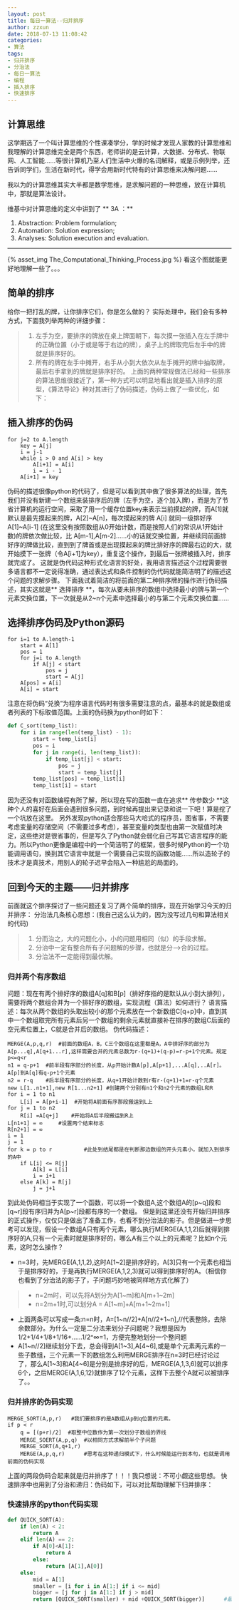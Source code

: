 ```yaml
---
layout: post
title: 每日一算法--归并排序
author: zzxun
date: 2018-07-13 11:08:42
categories:
- 算法
tags:
- 归并排序
- 分治法
- 每日一算法
- 编程
- 插入排序
- 快速排序
---
```


## 计算思维 ##
这学期选了一个叫计算思维的个性课凑学分，学的时候才发现人家教的计算思维和我理解的计算思维完全是两个东西，老师讲的是云计算，大数据、分布式、物联网、人工智能……等很计算机乃至人们生活中火爆的名词解释，或是示例列举，还告诉同学们，生活在新时代，得学会用新时代特有的计算思维来决解问题……

我以为的计算思维其实大半都是数学思维，是求解问题的一种思维，放在计算机中，那就是算法设计。

维基中对计算思维的定义中讲到了 ** 3A ：** 
1. Abstraction: Problem formulation;
2. Automation: Solution expression;
3. Analyses: Solution execution and evaluation.
-----
{% asset_img The_Computational_Thinking_Process.jpg %}
看这个图就能更好地理解一些了。。。

## 简单的排序 ##
给你一把打乱的牌，让你排序它们，你是怎么做的？
实际处理中，我们会有多种方式，下面我列举两种的详细步骤：
> 1. 左手为空，要排序的牌放在桌上牌面朝下，每次摸一张插入在左手牌中的正确位置（小于或是等于右边的牌），桌子上的牌取完后左手中的牌就是排序好的。
> 2. 所有的牌在左手中摊开，右手从小到大依次从左手摊开的牌中抽取牌，最后右手拿到的牌就是排序好的。
上面的两种常规做法已经和一些排序的算法思维很接近了，第一种方式可以明显地看出就是插入排序的原型，《算法导论》种对其进行了伪码描述，伪码上做了一些优化，如下：
## 插入排序的伪码 ##
~~~
for j=2 to A.length   
    key = A[j]
    i = j-1
    while i > 0 and A[i] > key
        A[i+1] = A[i] 
        i = i - 1
    A[i+1] = key
~~~
>
伪码的描述很像python的代码了，但是可以看到其中做了很多算法的处理，首先我们并没有新建一个数组来装排序后的牌（左手为空，逐个加入牌），而是为了节省计算机的运行空间，采取了用一个缓存位置key来表示当前摸起的牌，而A[1]就默认是最先摸起来的牌，A[2]~A[n]，每次摸起来的牌 A[i] 就同一级排好序 A[1]~A[i-1] (在这里没有按照数组从0开始计数，而是按照人们的常识从1开始计数)的牌依次做比较，比 A[m-1],A[m-2]……小的话就交换位置，并继续同前面排好序的牌做比较，直到到了牌首或是出现摸起来的牌比排好序的牌最右边的大，就开始摸下一张牌（令A[i+1]为key），重复这个操作，到最后一张牌被插入时，排序就完成了。
这就是伪代码这种形式化语言的好处，我用语言描述这个过程需要很多语言都不一定说得准确，通过表达式和条件控制的伪代码就能简洁明了的描述这个问题的求解步骤。
下面我试着简洁的将前面的第二种排序牌的操作进行伪码描述，其实这就是** 选择排序 **，每次从要未排序的数组中选择最小的牌与第一个元素交换位置，下一次就是从2~n个元素中选择最小的与第二个元素交换位置……
## 选择排序伪码及Python源码 ##
~~~
for i=1 to A.length-1   
    start = A[1]
    pos = 1
    for j=i to A.length
        if A[j] < start
            pos = j
            start = A[j]
    A[pos] = A[i]
    A[i] = start
~~~
注意在将伪码“兑换”为程序语言代码时有很多需要注意的点，最基本的就是数组或者列表的下标取值范围。上面的伪码换为python时如下：
~~~python
def C_sort(temp_list):
    for i in range(len(temp_list) - 1):
        start = temp_list[i]
        pos = i
        for j in range(i, len(temp_list)):
            if temp_list[j] < start:
                pos = j
                start = temp_list[j]
        temp_list[pos] = temp_list[i]
        temp_list[i] = start
~~~
因为还没有对函数编程有所了解，所以现在写的函数一直在追求** 传参数少 **这种个人的喜好在后面会遇到很多问题，到时候再提出来记录和说一下吧！算是挖了一个坑放在这里。
另外发现python适合那些马大哈式的程序员，图省事，不需要考虑变量的存储空间（不需要过多考虑），甚至变量的类型也由第一次赋值时决定，这些绝对是很省事的，但是写久了Python就会弱化自己写其它语言程序的能力。所以Python更像是编程中的一个简洁明了的框架，很多时候Python的一个功能调用语句，换到其它语言中就是一个需要自己实现的函数功能……所以造轮子的技术才是真技术，用别人的轮子迟早会陷入一种尴尬的局面的。
## 回到今天的主题——归并排序 ##
前面就这个排序探讨了一些问题还复习了两个简单的排序，现在开始学习今天的归并排序：
分治法几条核心思想：(我自己这么认为的，因为没写过几句和算法相关的代码)
>1. 分而治之，大的问题化小，小的问题用相同（似）的手段求解。
>2. 分治中一定有整合所有子问题解的步骤，也就是分——>合的过程。
>3. 分治法不一定能得到最优解。
### 归并两个有序数组 ###
问题：现在有两个排好序的数组A[q]和B[p]（排好序指的是默认从小到大排列），需要将两个数组合并为一个排好序的数组，实现流程（算法）如何进行？
语言描述：每次从两个数组的头取出较小的那个元素放在一个新数组C[q+p]中，直到其中一个数组取完所有元素后另一个数组的剩余元素就直接补在排序的数组C后面的空元素位置上，C就是合并后的数组。
伪代码描述：
~~~
MERGE(A,p,q,r)  #前面的数组A，B，C三个数组在这里都是A，A中排好序的部分为A[p...q],A[q+1...r],这样需要合并的元素总数为r-(q+1)+(q-p)=r-p+1个元素。规定p<=q<r
n1 = q-p+1  #前半段有序部分的长度，从p开始计数A[p],A[p+1],...A[q],..A[r]。A[p]到A[q]有q-p+1个元素
n2 = r-q    #后半段有序部分的长度，从q+1开始计数到r有r-(q+1)+1=r-q个元素
new L[1..n1+1],new R[1...n2+1] #创建两个分别有n1个和n2个元素的数组L和R
for i = 1 to n1
    L[i] = A[p+i-1]  #开始将A前面有序那段搬运到L上
for j = 1 to n2
    R[i] =A[q+j]    #开始将A后半段搬运到R上
L[n1+1] = ∞     #设置两个结束标志
R[n2+1] = ∞
i = 1
j = 1
for k = p to r          #此处到结尾都是在判断那边数组的开头元素小，就加入到排序的A中
    if L[i] <= R[j]
        A[k] = L[i]
        i = i+1
    else A[k] = R[j]
        j = j+1
~~~
到此处伪码相当于实现了一个函数，可以将一个数组A,这个数组A的[p~q]段和[q~r]段有序归并为A[p~r]段都有序的一个数组。
但是到这里还没有开始归并排序的正式操作，仅仅只是做出了准备工作，也看不到分治法的影子。但是做进一步思考可以发现，假设一个数组A只有两个元素，哪么执行MERGE(A,1,1,2)后就得到排序好的A,只有一个元素时就是排序好的，哪么A有三个以上的元素呢？比如n个元素，这时怎么操作？
+ n=3时，先MERGE(A,1,1,2),这时A[1~2]是排序好的，A[3]只有一个元素也相当于是排序好的，于是再执行MERGE(A,1,2,3)就可以得到排序好的A。（相信你也看到了分治法的影子了，子问题巧妙地被同样地方式化解了）
>+ n=2m时，可以先将A划分为A[1~m]和A[m+1~2m]
>+ n=2m+1时,可以划分A = A[1~m]+A[m+1~2m+1]
+ 上面两条可以写成一条:n=n时，A=[1~n//2]+A[n//2+1~n],//代表整除，去除余数部分。为什么一定是二分法来划分子问题呢？我想是因为1/2+1/4+1/8+1/16+……1/2^∞=1，方便完整地划分一个整问题
+ A[1~n//2]继续划分下去，总会得到A[1~3],A[4~6],或是单个元素两元素的一些子数组，三个元素一下的数组怎么利用MERGE排序在n=3时已经讨论过了，那么A[1~3]和A[4~6]是分别是排序好的后，MERGE(A,1,3,6)就可以排序6个，之后MERGE(A,1,6,12)就排序了12个元素，这样下去整个A就可以被排序了。。
### 归并排序的伪码实现 ###
~~~
MERGE_SORT(A,p,r)   #我们要排序的是A数组从p到q位置的元素。
if p < r
    q = [(p+r)/2]  #取整中位数作为第一次划分子数组的界线
    MERGE_SOERT(A,p,q)  #以相同方式求解前半个子问题
    MERGE_SORT(A,q+1,r)
    MERGE(A,p,q,r)      #思考在这种递归模式下，什么时候能运行到本句，也就是调用前面的伪码实现
~~~
上面的两段伪码合起来就是归并排序了！！！我只想说：不可小觑这些思想。
快速排序中也用到了分治和递归：伪码如下，可以对比帮助理解下归并排序：
### 快速排序的python代码实现 ###
~~~python
def QUICK_SORT(A):
    if len(A) < 2:
        return A
    elif len(A) == 2:
        if A[0]<A[1]:
            return A
        else:
            return [A[1],A[0]]
    else:
        mid = A[1]
        smaller = [i for i in A[1:] if i <= mid]
        bigger = [j for j in A[1:] if j > mid]
        return [QUICK_SORT(smaller) + mid +QUICK_SORT(bigger)]      #最后一句这递归调用实现了子问题的划分，return 加[]又整合了所有子问题的求解
~~~


